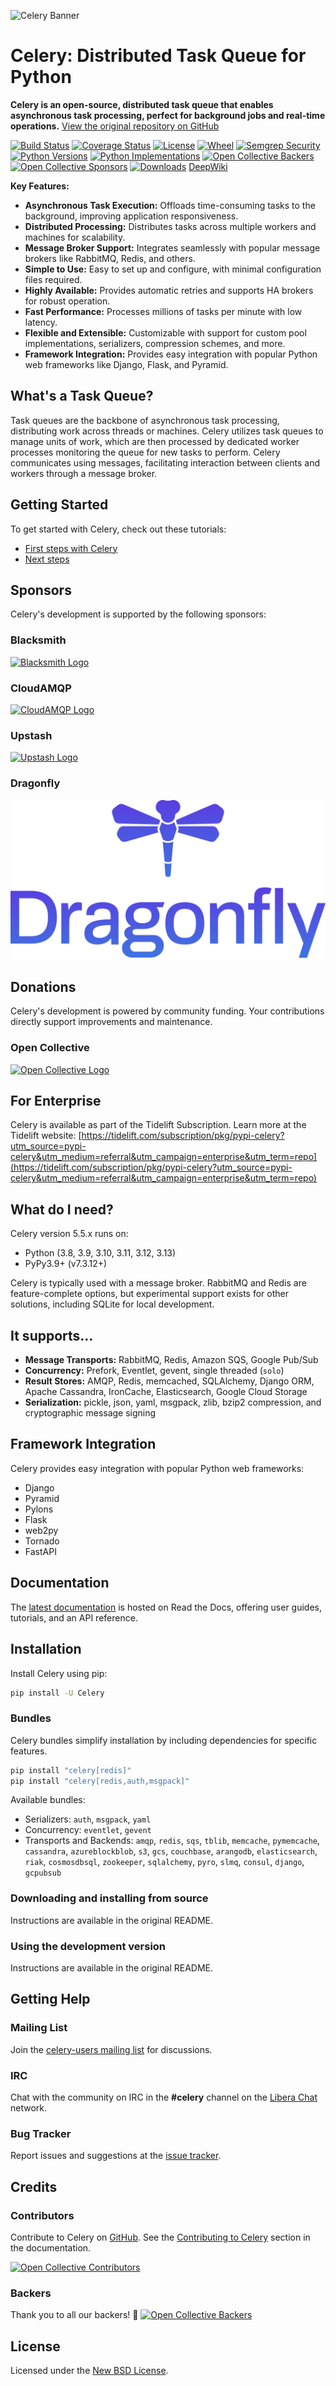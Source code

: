 ![Celery Banner](https://docs.celeryq.dev/en/latest/_images/celery-banner-small.png)

# Celery: Distributed Task Queue for Python

**Celery is an open-source, distributed task queue that enables asynchronous task processing, perfect for background jobs and real-time operations.**  [View the original repository on GitHub](https://github.com/celery/celery)

[![Build Status](https://github.com/celery/celery/actions/workflows/python-package.yml/badge.svg)](https://github.com/celery/celery/actions/workflows/python-package.yml)
[![Coverage Status](https://codecov.io/github/celery/celery/coverage.svg?branch=main)](https://codecov.io/github/celery/celery?branch=main)
[![License](https://img.shields.io/pypi/l/celery.svg)](https://opensource.org/licenses/BSD-3-Clause)
[![Wheel](https://img.shields.io/pypi/wheel/celery.svg)](https://pypi.org/project/celery/)
[![Semgrep Security](https://img.shields.io/badge/semgrep-security-green.svg)](https://go.semgrep.dev/home)
[![Python Versions](https://img.shields.io/pypi/pyversions/celery.svg)](https://pypi.org/project/celery/)
[![Python Implementations](https://img.shields.io/pypi/implementation/celery.svg)](https://pypi.org/project/celery/)
[![Open Collective Backers](https://opencollective.com/celery/backers/badge.svg)](https://opencollective.com/celery#backers)
[![Open Collective Sponsors](https://opencollective.com/celery/sponsors/badge.svg)](https://opencollective.com/celery#sponsors)
[![Downloads](https://pepy.tech/badge/celery)](https://pepy.tech/project/celery)
[DeepWiki](https://deepwiki.com/celery/celery)

**Key Features:**

*   **Asynchronous Task Execution:** Offloads time-consuming tasks to the background, improving application responsiveness.
*   **Distributed Processing:** Distributes tasks across multiple workers and machines for scalability.
*   **Message Broker Support:** Integrates seamlessly with popular message brokers like RabbitMQ, Redis, and others.
*   **Simple to Use:** Easy to set up and configure, with minimal configuration files required.
*   **Highly Available:** Provides automatic retries and supports HA brokers for robust operation.
*   **Fast Performance:** Processes millions of tasks per minute with low latency.
*   **Flexible and Extensible:**  Customizable with support for custom pool implementations, serializers, compression schemes, and more.
*   **Framework Integration:**  Provides easy integration with popular Python web frameworks like Django, Flask, and Pyramid.

## What's a Task Queue?

Task queues are the backbone of asynchronous task processing, distributing work across threads or machines.  Celery utilizes task queues to manage units of work, which are then processed by dedicated worker processes monitoring the queue for new tasks to perform. Celery communicates using messages, facilitating interaction between clients and workers through a message broker.

## Getting Started

To get started with Celery, check out these tutorials:

*   [First steps with Celery](https://docs.celeryq.dev/en/stable/getting-started/first-steps-with-celery.html)
*   [Next steps](https://docs.celeryq.dev/en/stable/getting-started/next-steps.html)

## Sponsors

Celery's development is supported by the following sponsors:

### Blacksmith

[![Blacksmith Logo](docs/images/blacksmith-logo-white-on-black.svg)](https://blacksmith.sh/)

### CloudAMQP

[![CloudAMQP Logo](docs/images/cloudamqp-logo-lightbg.svg)](https://www.cloudamqp.com/)

### Upstash

[![Upstash Logo](https://upstash.com/logo/upstash-dark-bg.svg)](http://upstash.com/?code=celery)

### Dragonfly

[![Dragonfly Logo](https://github.com/celery/celery/raw/main/docs/images/dragonfly.svg)](https://www.dragonflydb.io/)

## Donations

Celery's development is powered by community funding.  Your contributions directly support improvements and maintenance.

### Open Collective

[![Open Collective Logo](https://opencollective.com/static/images/opencollectivelogo-footer-n.svg)](https://opencollective.com/celery)

## For Enterprise

Celery is available as part of the Tidelift Subscription.  Learn more at the Tidelift website: [https://tidelift.com/subscription/pkg/pypi-celery?utm_source=pypi-celery&utm_medium=referral&utm_campaign=enterprise&utm_term=repo](https://tidelift.com/subscription/pkg/pypi-celery?utm_source=pypi-celery&utm_medium=referral&utm_campaign=enterprise&utm_term=repo)

## What do I need?

Celery version 5.5.x runs on:

*   Python (3.8, 3.9, 3.10, 3.11, 3.12, 3.13)
*   PyPy3.9+ (v7.3.12+)

Celery is typically used with a message broker.  RabbitMQ and Redis are feature-complete options, but experimental support exists for other solutions, including SQLite for local development.

## It supports...

*   **Message Transports:** RabbitMQ, Redis, Amazon SQS, Google Pub/Sub
*   **Concurrency:** Prefork, Eventlet, gevent, single threaded (``solo``)
*   **Result Stores:** AMQP, Redis, memcached, SQLAlchemy, Django ORM, Apache Cassandra, IronCache, Elasticsearch, Google Cloud Storage
*   **Serialization:** pickle, json, yaml, msgpack, zlib, bzip2 compression, and cryptographic message signing

## Framework Integration

Celery provides easy integration with popular Python web frameworks:

*   Django
*   Pyramid
*   Pylons
*   Flask
*   web2py
*   Tornado
*   FastAPI

## Documentation

The [latest documentation](https://docs.celeryq.dev/en/latest/) is hosted on Read the Docs, offering user guides, tutorials, and an API reference.

## Installation

Install Celery using pip:

```bash
pip install -U Celery
```

### Bundles

Celery bundles simplify installation by including dependencies for specific features.

```bash
pip install "celery[redis]"
pip install "celery[redis,auth,msgpack]"
```

Available bundles:

*   Serializers: `auth`, `msgpack`, `yaml`
*   Concurrency: `eventlet`, `gevent`
*   Transports and Backends: `amqp`, `redis`, `sqs`, `tblib`, `memcache`, `pymemcache`, `cassandra`, `azureblockblob`, `s3`, `gcs`, `couchbase`, `arangodb`, `elasticsearch`, `riak`, `cosmosdbsql`, `zookeeper`, `sqlalchemy`, `pyro`, `slmq`, `consul`, `django`, `gcpubsub`

### Downloading and installing from source

Instructions are available in the original README.

### Using the development version

Instructions are available in the original README.

## Getting Help

### Mailing List

Join the [celery-users mailing list](https://groups.google.com/group/celery-users/) for discussions.

### IRC

Chat with the community on IRC in the **#celery** channel on the [Libera Chat](https://libera.chat/) network.

### Bug Tracker

Report issues and suggestions at the [issue tracker](https://github.com/celery/celery/issues/).

## Credits

### Contributors

Contribute to Celery on [GitHub](https://github.com/celery/celery).  See the [Contributing to Celery](https://docs.celeryq.dev/en/stable/contributing.html) section in the documentation.

[![Open Collective Contributors](https://opencollective.com/celery/contributors.svg?width=890&button=false)](https://github.com/celery/celery/graphs/contributors)

### Backers

Thank you to all our backers! 🙏
[![Open Collective Backers](https://opencollective.com/celery/backers.svg?width=890)](https://opencollective.com/celery#backers)

## License

Licensed under the [New BSD License](https://opensource.org/licenses/BSD-3-Clause).